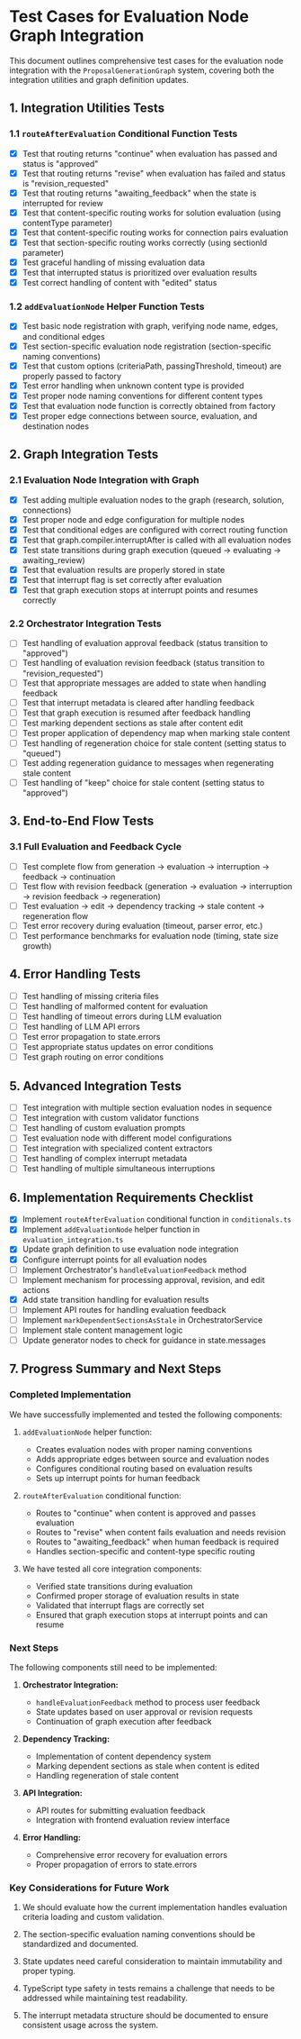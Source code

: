# Test Cases for Evaluation Node Graph Integration

This document outlines comprehensive test cases for the evaluation node integration with the `ProposalGenerationGraph` system, covering both the integration utilities and graph definition updates.

## 1. Integration Utilities Tests

### 1.1 `routeAfterEvaluation` Conditional Function Tests

- [x] Test that routing returns "continue" when evaluation has passed and status is "approved"
- [x] Test that routing returns "revise" when evaluation has failed and status is "revision_requested"
- [x] Test that routing returns "awaiting_feedback" when the state is interrupted for review
- [x] Test that content-specific routing works for solution evaluation (using contentType parameter)
- [x] Test that content-specific routing works for connection pairs evaluation
- [x] Test that section-specific routing works correctly (using sectionId parameter)
- [x] Test graceful handling of missing evaluation data
- [x] Test that interrupted status is prioritized over evaluation results
- [x] Test correct handling of content with "edited" status

### 1.2 `addEvaluationNode` Helper Function Tests

- [x] Test basic node registration with graph, verifying node name, edges, and conditional edges
- [x] Test section-specific evaluation node registration (section-specific naming conventions)
- [x] Test that custom options (criteriaPath, passingThreshold, timeout) are properly passed to factory
- [x] Test error handling when unknown content type is provided
- [x] Test proper node naming conventions for different content types
- [x] Test that evaluation node function is correctly obtained from factory
- [x] Test proper edge connections between source, evaluation, and destination nodes

## 2. Graph Integration Tests

### 2.1 Evaluation Node Integration with Graph

- [x] Test adding multiple evaluation nodes to the graph (research, solution, connections)
- [x] Test proper node and edge configuration for multiple nodes
- [x] Test that conditional edges are configured with correct routing function
- [x] Test that graph.compiler.interruptAfter is called with all evaluation nodes
- [x] Test state transitions during graph execution (queued → evaluating → awaiting_review)
- [x] Test that evaluation results are properly stored in state
- [x] Test that interrupt flag is set correctly after evaluation
- [x] Test that graph execution stops at interrupt points and resumes correctly

### 2.2 Orchestrator Integration Tests

- [ ] Test handling of evaluation approval feedback (status transition to "approved")
- [ ] Test handling of evaluation revision feedback (status transition to "revision_requested")
- [ ] Test that appropriate messages are added to state when handling feedback
- [ ] Test that interrupt metadata is cleared after handling feedback
- [ ] Test that graph execution is resumed after feedback handling
- [ ] Test marking dependent sections as stale after content edit
- [ ] Test proper application of dependency map when marking stale content
- [ ] Test handling of regeneration choice for stale content (setting status to "queued")
- [ ] Test adding regeneration guidance to messages when regenerating stale content
- [ ] Test handling of "keep" choice for stale content (setting status to "approved")

## 3. End-to-End Flow Tests

### 3.1 Full Evaluation and Feedback Cycle

- [ ] Test complete flow from generation → evaluation → interruption → feedback → continuation
- [ ] Test flow with revision feedback (generation → evaluation → interruption → revision feedback → regeneration)
- [ ] Test evaluation → edit → dependency tracking → stale content → regeneration flow
- [ ] Test error recovery during evaluation (timeout, parser error, etc.)
- [ ] Test performance benchmarks for evaluation node (timing, state size growth)

## 4. Error Handling Tests

- [ ] Test handling of missing criteria files
- [ ] Test handling of malformed content for evaluation
- [ ] Test handling of timeout errors during LLM evaluation
- [ ] Test handling of LLM API errors
- [ ] Test error propagation to state.errors
- [ ] Test appropriate status updates on error conditions
- [ ] Test graph routing on error conditions

## 5. Advanced Integration Tests

- [ ] Test integration with multiple section evaluation nodes in sequence
- [ ] Test integration with custom validator functions
- [ ] Test handling of custom evaluation prompts
- [ ] Test evaluation node with different model configurations
- [ ] Test integration with specialized content extractors
- [ ] Test handling of complex interrupt metadata
- [ ] Test handling of multiple simultaneous interruptions

## 6. Implementation Requirements Checklist

- [x] Implement `routeAfterEvaluation` conditional function in `conditionals.ts`
- [x] Implement `addEvaluationNode` helper function in `evaluation_integration.ts`
- [x] Update graph definition to use evaluation node integration
- [x] Configure interrupt points for all evaluation nodes
- [ ] Implement Orchestrator's `handleEvaluationFeedback` method
- [ ] Implement mechanism for processing approval, revision, and edit actions
- [x] Add state transition handling for evaluation results
- [ ] Implement API routes for handling evaluation feedback
- [ ] Implement `markDependentSectionsAsStale` in OrchestratorService
- [ ] Implement stale content management logic
- [ ] Update generator nodes to check for guidance in state.messages

## 7. Progress Summary and Next Steps

### Completed Implementation

We have successfully implemented and tested the following components:

1. `addEvaluationNode` helper function:

   - Creates evaluation nodes with proper naming conventions
   - Adds appropriate edges between source and evaluation nodes
   - Configures conditional routing based on evaluation results
   - Sets up interrupt points for human feedback

2. `routeAfterEvaluation` conditional function:

   - Routes to "continue" when content is approved and passes evaluation
   - Routes to "revise" when content fails evaluation and needs revision
   - Routes to "awaiting_feedback" when human feedback is required
   - Handles section-specific and content-type specific routing

3. We have tested all core integration components:
   - Verified state transitions during evaluation
   - Confirmed proper storage of evaluation results in state
   - Validated that interrupt flags are correctly set
   - Ensured that graph execution stops at interrupt points and can resume

### Next Steps

The following components still need to be implemented:

1. **Orchestrator Integration:**

   - `handleEvaluationFeedback` method to process user feedback
   - State updates based on user approval or revision requests
   - Continuation of graph execution after feedback

2. **Dependency Tracking:**

   - Implementation of content dependency system
   - Marking dependent sections as stale when content is edited
   - Handling regeneration of stale content

3. **API Integration:**

   - API routes for submitting evaluation feedback
   - Integration with frontend evaluation review interface

4. **Error Handling:**
   - Comprehensive error recovery for evaluation errors
   - Proper propagation of errors to state.errors

### Key Considerations for Future Work

1. We should evaluate how the current implementation handles evaluation criteria loading and custom validation.

2. The section-specific evaluation naming conventions should be standardized and documented.

3. State updates need careful consideration to maintain immutability and proper typing.

4. TypeScript type safety in tests remains a challenge that needs to be addressed while maintaining test readability.

5. The interrupt metadata structure should be documented to ensure consistent usage across the system.
